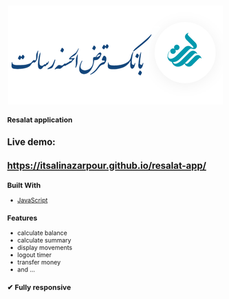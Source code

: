 <div align="center"> <img src="logo.png" alt="Logo" >
  </div>

### Resalat application
## Live demo:
## https://itsalinazarpour.github.io/resalat-app/


### Built With

* [JavaScript](https://JavaScript.com)

### Features

* calculate balance
* calculate summary
* display movements
* logout timer
* transfer money 
* and ...

### ✔ Fully responsive

